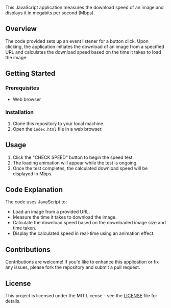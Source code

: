 This JavaScript application measures the download speed of an image and displays it in megabits per second (Mbps).

## Overview

The code provided sets up an event listener for a button click. Upon clicking, the application initiates the download of an image from a specified URL and calculates the download speed based on the time it takes to load the image.

## Getting Started

### Prerequisites

- Web browser

### Installation

1. Clone this repository to your local machine.
2. Open the `index.html` file in a web browser.

## Usage

1. Click the "CHECK SPEED" button to begin the speed test.
2. The loading animation will appear while the test is ongoing.
3. Once the test completes, the calculated download speed will be displayed in Mbps.

## Code Explanation

The code uses JavaScript to:

- Load an image from a provided URL.
- Measure the time it takes to download the image.
- Calculate the download speed based on the downloaded image size and time taken.
- Display the calculated speed in real-time using an animation effect.

## Contributions

Contributions are welcome! If you'd like to enhance this application or fix any issues, please fork the repository and submit a pull request.

## License
This project is licensed under the MIT License - see the [LICENSE](LICENSE) file for details.

